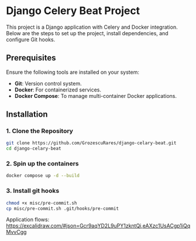 # Django Celery Beat Project

This project is a Django application with Celery and Docker integration. Below are the steps to set up the project, install dependencies, and configure Git hooks.

## Prerequisites

Ensure the following tools are installed on your system:
- **Git**: Version control system.
- **Docker**: For containerized services.
- **Docker Compose**: To manage multi-container Docker applications.

## Installation

### 1. Clone the Repository
```bash
git clone https://github.com/GrozescuRares/django-celary-beat.git
cd django-celary-beat
```

### 2. Spin up the containers
```bash
docker compose up -d --build
```
### 3. Install git hooks
```bash
chmod +x misc/pre-commit.sh
cp misc/pre-commit.sh .git/hooks/pre-commit
```

Application flows: https://excalidraw.com/#json=Gcr9aqYD2L9uPY1zkntQi,eAXzc1UsACgp1iQqMvvCgg
